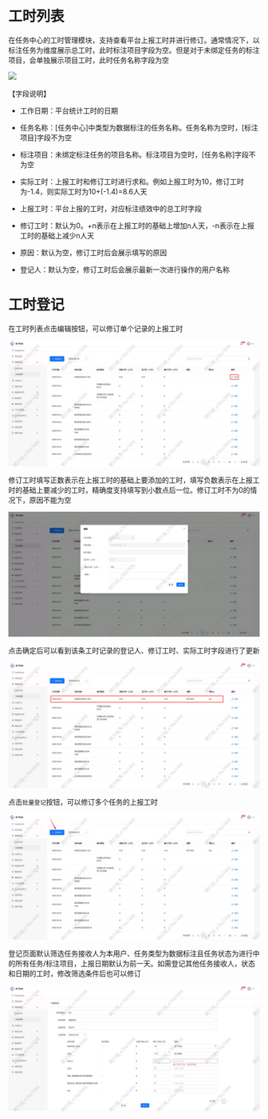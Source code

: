 # 工时列表

在任务中心的工时管理模块，支持查看平台上报工时并进行修订。通常情况下，以标注任务为维度展示总工时，此时标注项目字段为空。但是对于未绑定任务的标注项目，会单独展示项目工时，此时任务名称字段为空

![](images/工时管理/工时管理/image.png)

【字段说明】

* 工作日期：平台统计工时的日期

* 任务名称：\[任务中心]中类型为数据标注的任务名称。任务名称为空时，\[标注项目]字段不为空

* 标注项目：未绑定标注任务的项目名称。标注项目为空时，\[任务名称]字段不为空

* 实际工时：上报工时和修订工时进行求和。例如上报工时为10，修订工时为-1.4，则实际工时为10+(-1.4)=8.6人天

* 上报工时：平台上报的工时，对应标注绩效中的总工时字段

* 修订工时：默认为0。+n表示在上报工时的基础上增加n人天，-n表示在上报工时的基础上减少n人天

* 原因：默认为空，修订工时后会展示填写的原因

* 登记人：默认为空，修订工时后会展示最新一次进行操作的用户名称



# 工时登记

在工时列表点击编辑按钮，可以修订单个记录的上报工时

![](images/工时管理/image-1.png)



修订工时填写正数表示在上报工时的基础上要添加的工时，填写负数表示在上报工时的基础上要减少的工时，精确度支持填写到小数点后一位。修订工时不为0的情况下，原因不能为空

![](images/工时管理/image-2.png)

点击确定后可以看到该条工时记录的登记人、修订工时、实际工时字段进行了更新

![](images/工时管理/image-3.png)



点击`批量登记`按钮，可以修订多个任务的上报工时

![](images/工时管理/image-4.png)



登记页面默认筛选任务接收人为本用户、任务类型为数据标注且任务状态为进行中的所有任务/标注项目，上报日期默认为前一天。如需登记其他任务接收人，状态和日期的工时，修改筛选条件后也可以修订

![](images/工时管理/image-5.png)

